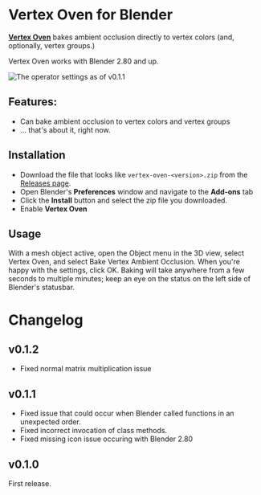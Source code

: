
# Vertex Oven for Blender

[**Vertex Oven**](https://github.com/ForestKatsch/vertex-oven/releases) bakes ambient occlusion directly to vertex colors (and, optionally, vertex groups.)

Vertex Oven works with Blender 2.80 and up.

![The operator settings as of v0.1.1]()

## Features:

* Can bake ambient occlusion to vertex colors and vertex groups
* ... that's about it, right now.

## Installation

* Download the file that looks like `vertex-oven-<version>.zip` from the [Releases page](https://github.com/ForestKatsch/vertex-oven/releases).
* Open Blender's **Preferences** window and navigate to the **Add-ons** tab
* Click the **Install** button and select the zip file you downloaded.
* Enable **Vertex Oven**

## Usage

With a mesh object active, open the Object menu in the 3D view, select Vertex Oven, and select Bake Vertex Ambient Occlusion.
When you're happy with the settings, click OK.
Baking will take anywhere from a few seconds to multiple minutes; keep an eye on the status on the left side of Blender's statusbar.

# Changelog

## v0.1.2

* Fixed normal matrix multiplication issue

## v0.1.1

* Fixed issue that could occur when Blender called functions in an unexpected order.
* Fixed incorrect invocation of class methods.
* Fixed missing icon issue occuring with Blender 2.80

## v0.1.0

First release.
